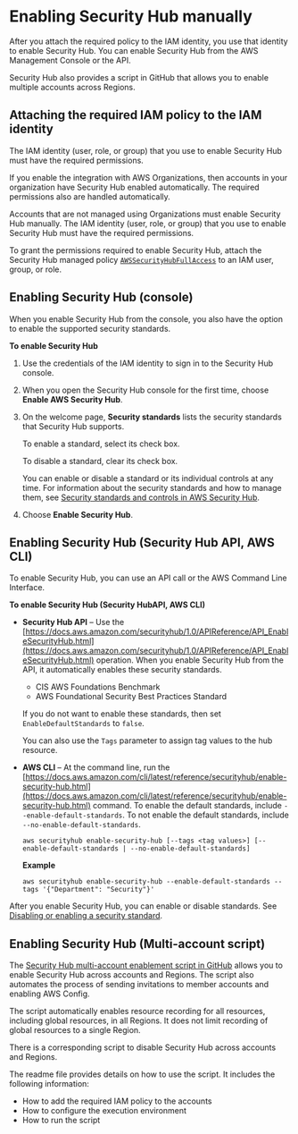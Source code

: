 # Enabling Security Hub manually<a name="securityhub-enable"></a>

After you attach the required policy to the IAM identity, you use that identity to enable Security Hub\. You can enable Security Hub from the AWS Management Console or the API\.

Security Hub also provides a script in GitHub that allows you to enable multiple accounts across Regions\.

## Attaching the required IAM policy to the IAM identity<a name="securityhub-enable-attach-policy"></a>

The IAM identity \(user, role, or group\) that you use to enable Security Hub must have the required permissions\.

If you enable the integration with AWS Organizations, then accounts in your organization have Security Hub enabled automatically\. The required permissions also are handled automatically\.

Accounts that are not managed using Organizations must enable Security Hub manually\. The IAM identity \(user, role, or group\) that you use to enable Security Hub must have the required permissions\.

To grant the permissions required to enable Security Hub, attach the Security Hub managed policy [`AWSSecurityHubFullAccess`](security-iam-awsmanpol.md#security-iam-awsmanpol-awssecurityhubfullaccess) to an IAM user, group, or role\.

## Enabling Security Hub \(console\)<a name="securityhub-enable-console"></a>

When you enable Security Hub from the console, you also have the option to enable the supported security standards\.

**To enable Security Hub**

1. Use the credentials of the IAM identity to sign in to the Security Hub console\.

1.  When you open the Security Hub console for the first time, choose **Enable AWS Security Hub**\.

1. On the welcome page, **Security standards** lists the security standards that Security Hub supports\.

   To enable a standard, select its check box\.

   To disable a standard, clear its check box\.

   You can enable or disable a standard or its individual controls at any time\. For information about the security standards and how to manage them, see [Security standards and controls in AWS Security Hub](securityhub-standards.md)\.

1. Choose **Enable Security Hub**\.

## Enabling Security Hub \(Security Hub API, AWS CLI\)<a name="securityhub-enable-api"></a>

To enable Security Hub, you can use an API call or the AWS Command Line Interface\.

**To enable Security Hub \(Security HubAPI, AWS CLI\)**
+ **Security Hub API** – Use the [https://docs.aws.amazon.com/securityhub/1.0/APIReference/API_EnableSecurityHub.html](https://docs.aws.amazon.com/securityhub/1.0/APIReference/API_EnableSecurityHub.html) operation\. When you enable Security Hub from the API, it automatically enables these security standards\.
  + CIS AWS Foundations Benchmark
  + AWS Foundational Security Best Practices Standard

  If you do not want to enable these standards, then set `EnableDefaultStandards` to `false`\.

  You can also use the `Tags` parameter to assign tag values to the hub resource\.
+ **AWS CLI** – At the command line, run the [https://docs.aws.amazon.com/cli/latest/reference/securityhub/enable-security-hub.html](https://docs.aws.amazon.com/cli/latest/reference/securityhub/enable-security-hub.html) command\. To enable the default standards, include `--enable-default-standards`\. To not enable the default standards, include `--no-enable-default-standards`\.

  ```
  aws securityhub enable-security-hub [--tags <tag values>] [--enable-default-standards | --no-enable-default-standards]
  ```

  **Example**

  ```
  aws securityhub enable-security-hub --enable-default-standards --tags '{"Department": "Security"}'
  ```

After you enable Security Hub, you can enable or disable standards\. See [Disabling or enabling a security standard](securityhub-standards-enable-disable.md)\.

## Enabling Security Hub \(Multi\-account script\)<a name="securityhub-enable-multiaccount-script"></a>

The [Security Hub multi\-account enablement script in GitHub](https://github.com/awslabs/aws-securityhub-multiaccount-scripts) allows you to enable Security Hub across accounts and Regions\. The script also automates the process of sending invitations to member accounts and enabling AWS Config\.

The script automatically enables resource recording for all resources, including global resources, in all Regions\. It does not limit recording of global resources to a single Region\.

There is a corresponding script to disable Security Hub across accounts and Regions\.

The readme file provides details on how to use the script\. It includes the following information:
+ How to add the required IAM policy to the accounts
+ How to configure the execution environment
+ How to run the script
